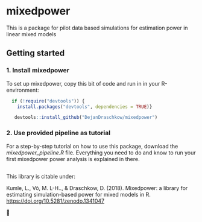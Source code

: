 # mixedpower

This is a package for pilot data based simulations for estimation power in linear mixed models

## Getting started

### 1. Install mixedpower

To set up mixedpower, copy this bit of code and run in in your R-environment:

```R
  if (!require("devtools")) {
    install.packages("devtools", dependencies = TRUE)}

   devtools::install_github("DejanDraschkow/mixedpower")
```

### 2. Use provided pipeline as tutorial

For a step-by-step tutorial on how to use this package, download the _mixedpower_pipeline.R_ file.
Everything you need to do and know to run your first mixedpower power analysis is explained in there.


##
This library is citable under:

Kumle, L., Võ, M. L-H.., & Draschkow, D. (2018). Mixedpower: a library for estimating simulation-based power for mixed models in R. https://doi.org/10.5281/zenodo.1341047


:hatched_chick:
